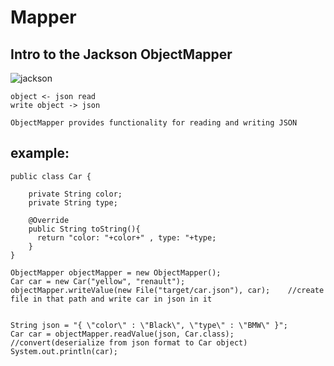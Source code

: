 # Mapper
## Intro to the Jackson ObjectMapper
![jackson](https://user-images.githubusercontent.com/51336081/188126051-9ee54795-30d5-4aeb-a7fc-d447af510a5a.png)

``` 
object <- json read
write object -> json

ObjectMapper provides functionality for reading and writing JSON
```
## example:
```
public class Car {

    private String color;
    private String type;
    
    @Override
    public String toString(){
      return "color: "+color+" , type: "+type;
    }
}

ObjectMapper objectMapper = new ObjectMapper();
Car car = new Car("yellow", "renault");
objectMapper.writeValue(new File("target/car.json"), car);    //create file in that path and write car in json in it


String json = "{ \"color\" : \"Black\", \"type\" : \"BMW\" }";
Car car = objectMapper.readValue(json, Car.class);           //convert(deserialize from json format to Car object)
System.out.println(car);

```
